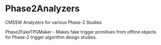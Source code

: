 # Phase2Analyzers

CMSSW Analyzers for various Phase-2 Studies

Phase2FakeTPGMaker - Makes fake trigger primitives from offline objects for Phase-2 trigger algorithm design studies.
